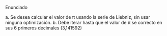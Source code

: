 Enunciado 


a. Se desea calcular el valor de π usando la serie de Liebniz, sin usar ninguna optimización.
b. Debe iterar hasta que el valor de π se correcto en sus 6 primeros decimales (3,141592)
